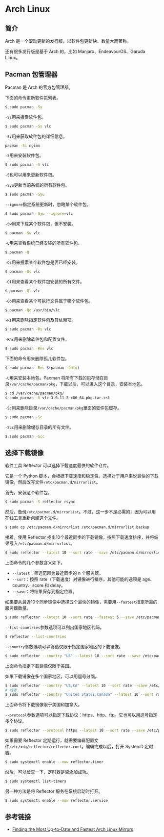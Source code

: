 # Arch Linux

## 简介

Arch 是一个滚动更新的发行版，以软件包更新快、数量大而著称。

还有很多发行版是基于 Arch 的，比如 Manjaro、EndeavourOS、Garuda Linux。

## Pacman 包管理器

Pacman 是 Arch 的官方包管理器。

下面的命令更新软件包列表。

```bash
$ sudo pacman -Sy
```

`-Ss`用来搜索软件包。

```bash
$ sudo pacman -Ss vlc
```

`-Si`用来获取软件包的详细信息。

```bash
pacman -Si nginx
```

`-S`用来安装软件包。

```bash
$ sudo pacman -S vlc
```

`-S`也可以用来更新软件包。

`-Syu`更新当前系统的所有软件包。

```bash
$ sudo pacman -Syu
```

`--ignore`指定系统更新时，忽略某个软件包。

```bash
$ sudo pacman -Syu --ignore=vlc
```

`-Sw`用来下载某个软件包，但不安装。

```bash
$ pacman -Sw vlc
```

`-Q`用来查看系统已经安装的所有软件包。

```bash
$ pacman -Q
```

`-Qs`用来搜索某个软件包是否已经安装。

```bash
$ pacman -Qs vlc
```

`-Ql`用来查看某个软件包安装的所有文件。

```bash
$ pacman -Ql vlc
```

`-Qo`用来查看某个可执行文件属于哪个软件包。

```bash
$ pacman -Qo /usr/bin/vlc
```

`-Rs`用来删除指定软件包及其依赖项。

```bash
$ sudo pacman -Rs vlc
```

`-Rns`用来删除软件包和配置文件。

```bash
$ sudo pacman -Rns vlc
```

下面的命令用来删除孤儿软件包。

```bash
$ sudo pacman -Rns $(pacman -Qdtq)
```

`-U`用来安装本地包。Pacman 将所有下载的包存储在目录`/var/cache/pacman/pkg`，下载以后，可以进入这个目录，安装本地包。

```bash
$ cd /var/cache/pacman/pkg/
$ sudo pacman -U vlc-3.0.11-2-x86_64.pkg.tar.zst
```

`-Sc`用来删除目录`/var/cache/pacman/pkg`里面的软件包缓存。

```bash
$ sudo pacman -Sc
```

`-Scc`用来删除缓存目录的所有文件。

```bash
$ sudo pacman -Scc
```

## 选择下载镜像

软件工具 Reflector 可以选择下载速度最快的软件仓库。

它是一个 Python 脚本，会根据下载速度和稳定性，选择对于用户来说最快的下载镜像，然后改写文件`/etc/pacman.d/mirrorlist`。

首先，安装这个软件包。

```bash
$ sudo pacman -S reflector rsync
```

然后，备份`/etc/pacman.d/mirrorlist`。不过，这一步不是必需的，因为可以用[在线工具](https://archlinux.org/mirrorlist/)重新创建这个文件。

```bash
$ sudo cp /etc/pacman.d/mirrorlist /etc/pacman.d/mirrorlist.backup
```

接着，使用 Reflector 找出10个最近同步的下载镜像，按照下载速度排序，并将结果写入`/etc/pacman.d/mirrorlist`。

```bash
$ sudo reflector --latest 10 --sort rate --save /etc/pacman.d/mirrorlist
```

上面命令的几个参数含义如下。

- `--latest`：筛选范围为最近同步的 n 个服务器。
- `--sort`：按照 rate（下载速度）对镜像进行排序，其他可能的选项是 age、country、score 和 delay。
- `--save`：将结果保存到指定位置。

如果要从最近10个同步镜像中选择五个最快的镜像，需要用`--fastest`指定所需的服务器数量。

```bash
$ sudo reflector --latest 10 --sort rate --fastest 5 --save /etc/pacman.d/mirrorlist
```

`--list-countries`参数选项可以列出国家地区代码。

```bash
$ reflector --list-countries
```

`--country`参数选项可以筛选仅限于指定国家地区的下载镜像。

```bash
$ sudo reflector --country "US" --latest 10 --sort rate --save /etc/pacman.d/mirrorlist
```

上面命令指定下载镜像仅限于美国。

如果下载镜像在多个国家地区，可以用逗号分隔。

```bash
$ sudo reflector --country "US,CA" --latest 10 --sort rate --save /etc/pacman.d/mirrorlist
# 或者
$ sudo reflector --country "United States,Canada" --latest 10 --sort rate --save /etc/pacman.d/mirrorlist
```

上面命令将下载镜像限于美国和加拿大。

`--protocol`参数选项可以指定下载协议：https、http、ftp。它也可以用逗号指定多个协议。

```bash
$ sudo reflector --protocol https --latest 10 --sort rate --save /etc/pacman.d/mirrorlist
```

如果需要 Reflector 定期运行，就需要编辑配置文件`/etc/xdg/reflector/reflector.conf`。编辑完成以后，打开 SystemD 定时器。

```bash
$ sudo systemctl enable --now reflector.timer
```

然后，可以检查一下，定时器是否添加成功。

```bash
$ sudo systemctl list-timers
```

另一种方法是将 Reflector 服务在系统启动时打开。

```bash
$ sudo systemctl enable --now reflector.service
```

## 参考链接

- [Finding the Most Up-to-Date and Fastest Arch Linux Mirrors](https://linuxiac.com/how-to-find-fastest-arch-linux-mirror/)
